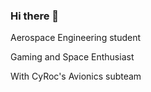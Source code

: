 ### Hi there 👋

Aerospace Engineering student

Gaming and Space Enthusiast

With CyRoc's Avionics subteam
